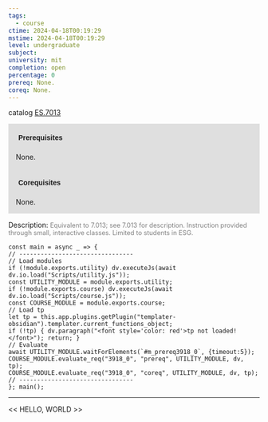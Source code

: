 ```yaml
---
tags:
  - course
ctime: 2024-04-18T00:19:29
mstime: 2024-04-18T00:19:29
level: undergraduate
subject: 
university: mit
completion: open
percentage: 0
prereq: None.
coreq: None.
---
```


catalog [ES.7013](http://student.mit.edu/catalog/mESa.html#ES.7013)

<span style="display: block; padding: 15px; background-color: rgb(100, 100, 100, 0.2);"><font id="m_prereq3918_0" style="display: block; font-family: Arial, sans-serif; font-weight: bold; padding: 5px">Prerequisites</font><br><span id="prereq3918_0">None.</span></span>
<span style="display: block; padding: 15px; background-color: rgb(100, 100, 100, 0.2);"><font id="m_coreq3918_0" style="display: block; font-family: Arial, sans-serif; font-weight: bold; padding: 5px">Corequisites</font><br><span id="coreq3918_0">None.</span></span>

<font style="">Description:</font>
<font style="color: grey; font-size: 0.8rem;">Equivalent to 7.013; see 7.013 for description. Instruction provided through small, interactive classes. Limited to students in ESG.</font>

```dataviewjs
const main = async _ => {
// --------------------------------
// Load modules
if (!module.exports.utility) dv.executeJs(await dv.io.load("Scripts/utility.js"));
const UTILITY_MODULE = module.exports.utility;
if (!module.exports.course) dv.executeJs(await dv.io.load("Scripts/course.js"));
const COURSE_MODULE = module.exports.course;
// Load tp
let tp = this.app.plugins.getPlugin("templater-obsidian").templater.current_functions_object;
if (!tp) { dv.paragraph("<font style='color: red'>tp not loaded!</font>"); return; }
// Evaluate
await UTILITY_MODULE.waitForElements(`#m_prereq3918_0`, {timeout:5});
COURSE_MODULE.evaluate_req("3918_0", "prereq", UTILITY_MODULE, dv, tp);
COURSE_MODULE.evaluate_req("3918_0", "coreq", UTILITY_MODULE, dv, tp);
// --------------------------------
}; main();
```

---

<< HELLO, WORLD >>
